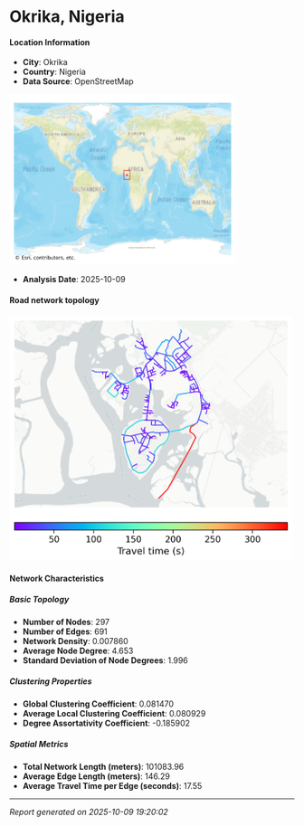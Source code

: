 # Okrika, Nigeria

#### Location Information

- **City**: Okrika
- **Country**: Nigeria
- **Data Source**: OpenStreetMap
<img src="Okrika_location.png" alt="Okrika Location Map" width="400" />

- **Analysis Date**: 2025-10-09

#### Road network topology

<img src="Okrika_network_map.png" alt="Okrika Road Network Map" width="500"/>

#### Network Characteristics

##### Basic Topology

- **Number of Nodes**: 297
- **Number of Edges**: 691
- **Network Density**: 0.007860
- **Average Node Degree**: 4.653
- **Standard Deviation of Node Degrees**: 1.996

##### Clustering Properties

- **Global Clustering Coefficient**: 0.081470
- **Average Local Clustering Coefficient**: 0.080929
- **Degree Assortativity Coefficient**: -0.185902

##### Spatial Metrics

- **Total Network Length (meters)**: 101083.96
- **Average Edge Length (meters)**: 146.29
- **Average Travel Time per Edge (seconds)**: 17.55

---
*Report generated on 2025-10-09 19:20:02*
